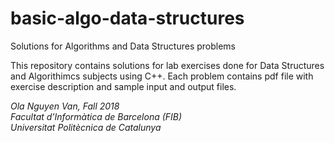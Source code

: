 # basic-algo-data-structures
Solutions for Algorithms and Data Structures problems

This repository contains solutions for lab exercises done for Data Structures and Algorithimcs subjects using C++.
Each problem contains pdf file with exercise description and sample input and output files.


_Ola Nguyen Van, Fall 2018  
Facultat d’Informàtica de Barcelona (FIB)  
Universitat Politècnica de Catalunya_  